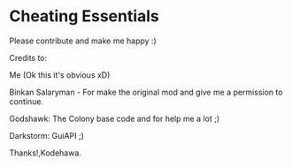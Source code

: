 Cheating Essentials
============

Please contribute and make me happy :)

Credits to:

Me (Ok this it's obvious xD)

Binkan Salaryman - For make the original mod and give me a permission to continue.

Godshawk: The Colony base code and for help me a lot ;)

Darkstorm: GuiAPI ;) 



Thanks!,Kodehawa.
